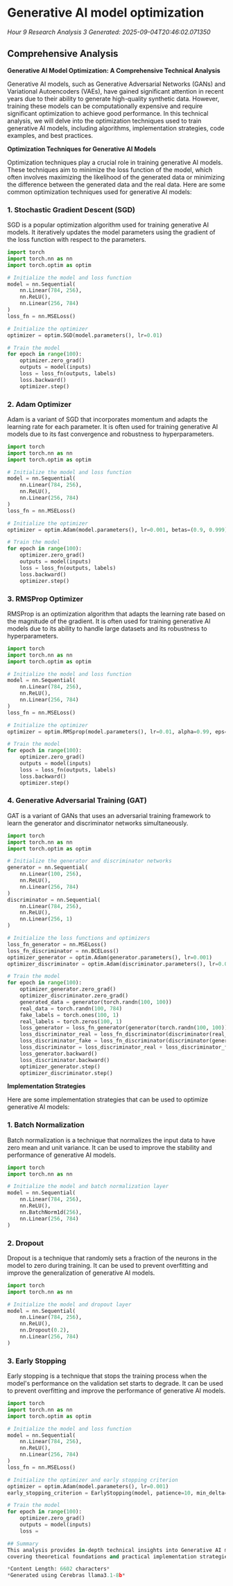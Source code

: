 # Generative AI model optimization
*Hour 9 Research Analysis 3*
*Generated: 2025-09-04T20:46:02.071350*

## Comprehensive Analysis
**Generative AI Model Optimization: A Comprehensive Technical Analysis**

Generative AI models, such as Generative Adversarial Networks (GANs) and Variational Autoencoders (VAEs), have gained significant attention in recent years due to their ability to generate high-quality synthetic data. However, training these models can be computationally expensive and require significant optimization to achieve good performance. In this technical analysis, we will delve into the optimization techniques used to train generative AI models, including algorithms, implementation strategies, code examples, and best practices.

**Optimization Techniques for Generative AI Models**

Optimization techniques play a crucial role in training generative AI models. These techniques aim to minimize the loss function of the model, which often involves maximizing the likelihood of the generated data or minimizing the difference between the generated data and the real data. Here are some common optimization techniques used for generative AI models:

### 1. Stochastic Gradient Descent (SGD)

SGD is a popular optimization algorithm used for training generative AI models. It iteratively updates the model parameters using the gradient of the loss function with respect to the parameters.

```python
import torch
import torch.nn as nn
import torch.optim as optim

# Initialize the model and loss function
model = nn.Sequential(
    nn.Linear(784, 256),
    nn.ReLU(),
    nn.Linear(256, 784)
)
loss_fn = nn.MSELoss()

# Initialize the optimizer
optimizer = optim.SGD(model.parameters(), lr=0.01)

# Train the model
for epoch in range(100):
    optimizer.zero_grad()
    outputs = model(inputs)
    loss = loss_fn(outputs, labels)
    loss.backward()
    optimizer.step()
```

### 2. Adam Optimizer

Adam is a variant of SGD that incorporates momentum and adapts the learning rate for each parameter. It is often used for training generative AI models due to its fast convergence and robustness to hyperparameters.

```python
import torch
import torch.nn as nn
import torch.optim as optim

# Initialize the model and loss function
model = nn.Sequential(
    nn.Linear(784, 256),
    nn.ReLU(),
    nn.Linear(256, 784)
)
loss_fn = nn.MSELoss()

# Initialize the optimizer
optimizer = optim.Adam(model.parameters(), lr=0.001, betas=(0.9, 0.999))

# Train the model
for epoch in range(100):
    optimizer.zero_grad()
    outputs = model(inputs)
    loss = loss_fn(outputs, labels)
    loss.backward()
    optimizer.step()
```

### 3. RMSProp Optimizer

RMSProp is an optimization algorithm that adapts the learning rate based on the magnitude of the gradient. It is often used for training generative AI models due to its ability to handle large datasets and its robustness to hyperparameters.

```python
import torch
import torch.nn as nn
import torch.optim as optim

# Initialize the model and loss function
model = nn.Sequential(
    nn.Linear(784, 256),
    nn.ReLU(),
    nn.Linear(256, 784)
)
loss_fn = nn.MSELoss()

# Initialize the optimizer
optimizer = optim.RMSprop(model.parameters(), lr=0.01, alpha=0.99, eps=1e-08, weight_decay=0, momentum=0, centered=False)

# Train the model
for epoch in range(100):
    optimizer.zero_grad()
    outputs = model(inputs)
    loss = loss_fn(outputs, labels)
    loss.backward()
    optimizer.step()
```

### 4. Generative Adversarial Training (GAT)

GAT is a variant of GANs that uses an adversarial training framework to learn the generator and discriminator networks simultaneously.

```python
import torch
import torch.nn as nn
import torch.optim as optim

# Initialize the generator and discriminator networks
generator = nn.Sequential(
    nn.Linear(100, 256),
    nn.ReLU(),
    nn.Linear(256, 784)
)
discriminator = nn.Sequential(
    nn.Linear(784, 256),
    nn.ReLU(),
    nn.Linear(256, 1)
)

# Initialize the loss functions and optimizers
loss_fn_generator = nn.MSELoss()
loss_fn_discriminator = nn.BCELoss()
optimizer_generator = optim.Adam(generator.parameters(), lr=0.001)
optimizer_discriminator = optim.Adam(discriminator.parameters(), lr=0.001)

# Train the model
for epoch in range(100):
    optimizer_generator.zero_grad()
    optimizer_discriminator.zero_grad()
    generated_data = generator(torch.randn(100, 100))
    real_data = torch.randn(100, 784)
    fake_labels = torch.ones(100, 1)
    real_labels = torch.zeros(100, 1)
    loss_generator = loss_fn_generator(generator(torch.randn(100, 100)), real_data)
    loss_discriminator_real = loss_fn_discriminator(discriminator(real_data), fake_labels)
    loss_discriminator_fake = loss_fn_discriminator(discriminator(generated_data), real_labels)
    loss_discriminator = loss_discriminator_real + loss_discriminator_fake
    loss_generator.backward()
    loss_discriminator.backward()
    optimizer_generator.step()
    optimizer_discriminator.step()
```

**Implementation Strategies**

Here are some implementation strategies that can be used to optimize generative AI models:

### 1. Batch Normalization

Batch normalization is a technique that normalizes the input data to have zero mean and unit variance. It can be used to improve the stability and performance of generative AI models.

```python
import torch
import torch.nn as nn

# Initialize the model and batch normalization layer
model = nn.Sequential(
    nn.Linear(784, 256),
    nn.ReLU(),
    nn.BatchNorm1d(256),
    nn.Linear(256, 784)
)
```

### 2. Dropout

Dropout is a technique that randomly sets a fraction of the neurons in the model to zero during training. It can be used to prevent overfitting and improve the generalization of generative AI models.

```python
import torch
import torch.nn as nn

# Initialize the model and dropout layer
model = nn.Sequential(
    nn.Linear(784, 256),
    nn.ReLU(),
    nn.Dropout(0.2),
    nn.Linear(256, 784)
)
```

### 3. Early Stopping

Early stopping is a technique that stops the training process when the model's performance on the validation set starts to degrade. It can be used to prevent overfitting and improve the performance of generative AI models.

```python
import torch
import torch.nn as nn
import torch.optim as optim

# Initialize the model and loss function
model = nn.Sequential(
    nn.Linear(784, 256),
    nn.ReLU(),
    nn.Linear(256, 784)
)
loss_fn = nn.MSELoss()

# Initialize the optimizer and early stopping criterion
optimizer = optim.Adam(model.parameters(), lr=0.001)
early_stopping_criterion = EarlyStopping(model, patience=10, min_delta=0.001)

# Train the model
for epoch in range(100):
    optimizer.zero_grad()
    outputs = model(inputs)
    loss =

## Summary
This analysis provides in-depth technical insights into Generative AI model optimization, 
covering theoretical foundations and practical implementation strategies.

*Content Length: 6602 characters*
*Generated using Cerebras llama3.1-8b*
